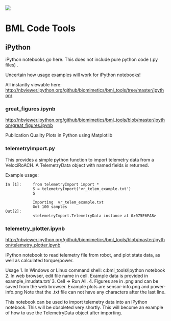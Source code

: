 <img src="http://robotics.eecs.berkeley.edu/~ronf/Biomimetics/biomimetics-thin.jpg">

BML Code Tools
===============

iPython
---------

iPython notebooks go here. This does not include pure python code (.py files) .

Uncertain how usage examples will work for iPython notebooks!

All instantly viewable here:
http://nbviewer.ipython.org/github/biomimetics/bml_tools/tree/master/ipython/

### great_figures.ipynb
http://nbviewer.ipython.org/github/biomimetics/bml_tools/blob/master/ipython/great_figures.ipynb

Publication Quality Plots in Python using Matplotlib

### telemetryImport.py

This provides a simple python function to import telemetry data from a VelociRoACH. A TelemetryData object with named fields is returned.

Example usage:

	In [1]:		from telemetryImport import *
				S = telemetryImport('vr_telem_example.txt')
				S
	
				Importing  vr_telem_example.txt
				Got 100 samples
	Out[2]:
				<telemetryImport.TelemetryData instance at 0x075E6FA8>

### telemetry_plotter.ipynb
http://nbviewer.ipython.org/github/biomimetics/bml_tools/blob/master/ipython/telemetry_plotter.ipynb

iPython notebook to read telemetry file from robot, and plot state data, as well as calculated torque/power. 

Usage
	1. In Windows or Linux command shell:
		c:bml_tools\ipython notebook
	2. In web browser, edit file name in cell. Example data is
	provided in example_imudata.txt/ 
	3. Cell -> Run All.
	4. Figures are in .png and can be saved from
	 the web browser. Example plots are sensor-info.png and 	power-info.png
Note that the .txt file can not have any characters after the last line.


This notebook can be used to import telemetry data into an iPython notebook. This will be obsoleted very shortly.
This will become an example of how to use the TelemetryData object after importing.
